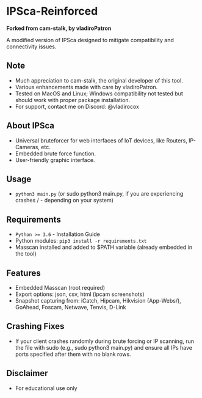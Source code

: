 # IPSca-Reinforced

**Forked from cam-stalk, by vladiroPatron**

A modified version of IPSca designed to mitigate compatibility and connectivity issues.

## Note

- Much appreciation to cam-stalk, the original developer of this tool.
- Various enhancements made with care by vladiroPatron.
- Tested on MacOS and Linux; Windows compatibility not tested but should work with proper package installation.
- For support, contact me on Discord: @vladirocox

## About IPSca

- Universal bruteforcer for web interfaces of IoT devices, like Routers, IP-Cameras, etc.
- Embedded brute force function.
- User-friendly graphic interface.

## Usage

- `python3 main.py` (or sudo python3 main.py, if you are experiencing crashes / - depending on your system)

## Requirements

- `Python >= 3.6` - Installation Guide
- Python modules: `pip3 install -r requirements.txt`
- Masscan installed and added to $PATH variable (already embedded in the tool)

## Features

- Embedded Masscan (root required)
- Export options: json, csv, html (ipcam screenshots)
- Snapshot capturing from: iCatch, Hipcam, Hikvision (App-Webs/), GoAhead, Foscam, Netwave, Tenvis, D-Link

## Crashing Fixes

- If your client crashes randomly during brute forcing or IP scanning, run the file with sudo (e.g., sudo python3 main.py) and ensure all IPs have ports specified after them with no blank rows.

## Disclaimer

- For educational use only
